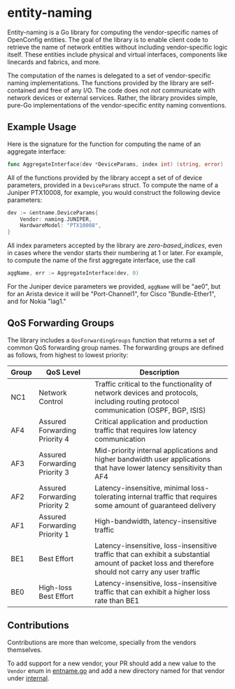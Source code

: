 # entity-naming

Entity-naming is a Go library for computing the vendor-specific names of
OpenConfig entities. The goal of the library is to enable client code to
retrieve the name of network entities without including vendor-specific logic
itself. These entities include physical and virtual interfaces, components like
linecards and fabrics, and more.

The computation of the names is delegated to a set of vendor-specific naming
implementations. The functions provided by the library are self-contained and
free of any I/O. The code does not _not_ communicate with network devices or
external services. Rather, the library provides simple, pure-Go implementations
of the vendor-specific entity naming conventions.

## Example Usage

Here is the signature for the function for computing the name of an aggregate
interface:

```go
func AggregateInterface(dev *DeviceParams, index int) (string, error)
```

All of the functions provided by the library accept a set of of device
parameters, provided in a `DeviceParams` struct. To compute the name of a
Juniper PTX10008, for example, you would construct the following device
parameters:

```go
dev := &entname.DeviceParams{
    Vendor: naming.JUNIPER,
    HardwareModel: "PTX10008",
}
```

All index parameters accepted by the library are _zero-based_indices_, even in
cases where the vendor starts their numbering at 1 or later. For example, to
compute the name of the first aggregate interface, use the call

```go
aggName, err := AggregateInterface(dev, 0)
```

For the Juniper device parameters we provided, `aggName` will be "ae0", but for
an Arista device it will be "Port-Channel1", for Cisco "Bundle-Ether1", and for
Nokia "lag1."

## QoS Forwarding Groups

The library includes a `QosForwardingGroups` function that returns a set of
common QoS forwarding group names. The forwarding groups are defined as follows,
from highest to lowest priority:

| Group | QoS Level                     | Description                                                                                                                                        |
| ----- | ----------------------------- | -------------------------------------------------------------------------------------------------------------------------------------------------- |
| NC1   | Network Control               | Traffic critical to the functionality of network devices and protocols, including routing protocol communication (OSPF, BGP, ISIS)                 |
| AF4   | Assured Forwarding Priority 4 | Critical application and production traffic that requires low latency communication                                                                |
| AF3   | Assured Forwarding Priority 3 | Mid-priority internal applications and higher bandwidth user applications that have lower latency sensitivity than AF4                             |
| AF2   | Assured Forwarding Priority 2 | Latency-insensitive, minimal loss-tolerating internal traffic that requires some amount of guaranteed delivery                                     |
| AF1   | Assured Forwarding Priority 1 | High-bandwidth, latency-insensitive traffic                                                                                                        |
| BE1   | Best Effort                   | Latency-insensitive, loss-insensitive traffic that can exhibit a substantial amount of packet loss and therefore should not carry any user traffic |
| BE0   | High-loss Best Effort         | Latency-insensitive, loss-insensitive traffic that can exhibit a higher loss rate than BE1                                                         |

## Contributions

Contributions are more than welcome, specially from the vendors themselves.

To add support for a new vendor, your PR should add a new value to the `Vendor`
enum in
[entname.go](https://github.com/openconfig/entity-naming/blob/main/entname/entname.go)
and add a new directory named for that vendor under
[internal](https://github.com/openconfig/entity-naming/tree/main/internal).
